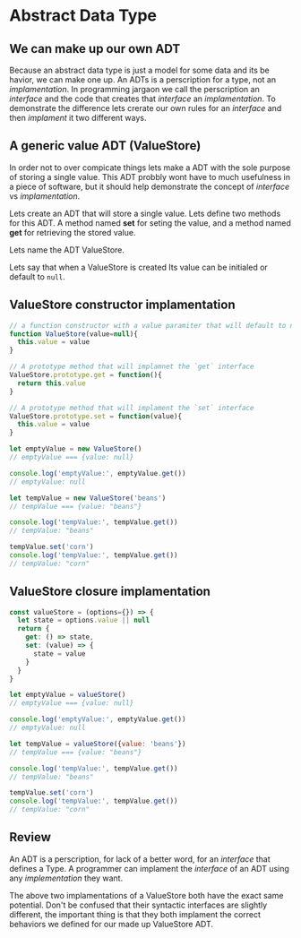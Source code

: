 # Abstract Data Type 

## We can make up our own ADT
Because an abstract data type is just a model for some data and its be havior, we can make one up.
An ADTs is a perscription for a type, not an *implamentation*. In programming jargaon we call the perscription
an *interface* and the code that creates that *interface* an *implamentation*. To demonstrate the difference lets 
crerate our own rules for an *interface* and then *implament* it two different ways. 

## A generic value ADT (ValueStore)
In order not to over compicate things lets make a ADT with the sole purpose of storing a single value. 
This ADT probbly wont have to much usefulness in a piece of software, but it should help demonstrate the
concept of *interface* vs *implamentation*.  

Lets create an ADT that will store a single value. Lets define two methods for this ADT. 
A method named **set** for seting the value, and a method named **get** for retrieving the stored value.  

Lets name the ADT ValueStore.   

Lets say that when a ValueStore is created Its value can be initialed or default to `null`.  

## ValueStore constructor implamentation 
``` js
// a function constructor with a value paramiter that will default to null
function ValueStore(value=null){
  this.value = value 
}

// A prototype method that will implamnet the `get` interface
ValueStore.prototype.get = function(){
  return this.value
}

// A prototype method that will implament the `set` interface
ValueStore.prototype.set = function(value){
  this.value = value
}

let emptyValue = new ValueStore()
// emptyValue === {value: null}

console.log('emptyValue:', emptyValue.get())
// emptyValue: null

let tempValue = new ValueStore('beans')
// tempValue === {value: "beans"}

console.log('tempValue:', tempValue.get())
// tempValue: "beans"

tempValue.set('corn')
console.log('tempValue:', tempValue.get())
// tempValue: "corn"
```

## ValueStore closure implamentation 
``` js
const valueStore = (options={}) => {
  let state = options.value || null
  return {
    get: () => state,
    set: (value) => {
      state = value
    }
  }
}

let emptyValue = valueStore()
// emptyValue === {value: null}

console.log('emptyValue:', emptyValue.get())
// emptyValue: null

let tempValue = valueStore({value: 'beans'})
// tempValue === {value: "beans"}

console.log('tempValue:', tempValue.get())
// tempValue: "beans"

tempValue.set('corn')
console.log('tempValue:', tempValue.get())
// tempValue: "corn"
```

## Review
An ADT is a perscription, for lack of a better word, for an *interface* that defines a Type.
A programmer can implament the *interface* of an ADT using any *implementation* they want. 

The above two implamentations of a ValueStore both have the exact same potential. Don't be 
confused that their syntactic interfaces are slightly different, the important thing is that 
they both implament the correct behaviors we defined for our made up ValueStore ADT.

